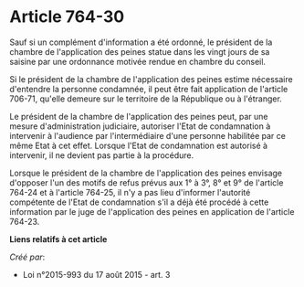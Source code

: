 # Article 764-30

Sauf si un complément d'information a été ordonné, le président de la chambre de l'application des peines statue dans les
vingt jours de sa saisine par une ordonnance motivée rendue en chambre du conseil. 

Si le président de la chambre de l'application des peines estime nécessaire d'entendre la personne condamnée, il peut être
fait application de l'article 706-71, qu'elle demeure sur le territoire de la République ou à l'étranger. 

Le président de la chambre de l'application des peines peut, par une mesure d'administration judiciaire, autoriser l'Etat de
condamnation à intervenir à l'audience par l'intermédiaire d'une personne habilitée par ce même Etat à cet effet. Lorsque
l'Etat de condamnation est autorisé à intervenir, il ne devient pas partie à la procédure. 

Lorsque le président de la chambre de l'application des peines envisage d'opposer l'un des motifs de refus prévus aux 1° à
3°, 8° et 9° de l'article 764-24 et à l'article 764-25, il n'y a pas lieu d'informer l'autorité compétente de l'Etat de
condamnation s'il a déjà été procédé à cette information par le juge de l'application des peines en application de l'article
764-23.

**Liens relatifs à cet article**

_Créé par_:

  - Loi n°2015-993 du 17 août 2015 - art. 3
